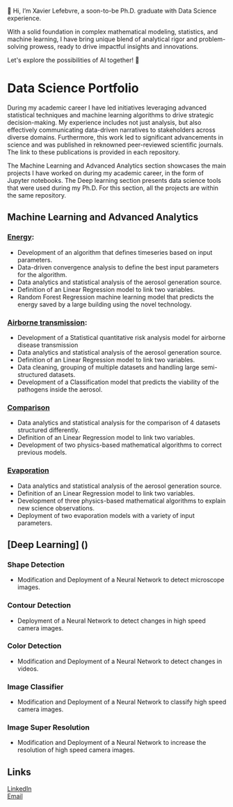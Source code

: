 👋 Hi, I’m Xavier Lefebvre, a soon-to-be Ph.D. graduate with Data Science experience. 

With a solid foundation in complex mathematical modeling, statistics, and machine learning, 
I have bring unique blend of analytical rigor and problem-solving prowess, 
ready to drive impactful insights and innovations.

Let's explore the possibilities of AI together! 🚀

# Data Science Portfolio
During my academic career I have led initiatives leveraging advanced statistical techniques and machine learning algorithms to drive strategic decision-making. My experience includes not just analysis, but also effectively communicating data-driven narratives to stakeholders across diverse domains. Furthermore, this work led to significant advancements in science and was published in reknowned peer-reviewed scientific journals. The link to these publications is provided in each repository. 

The Machine Learning and Advanced Analytics section showcases the main projects I have worked on during my academic career, in the form of Jupyter notebooks. The Deep learning section presents data science tools that were used during my Ph.D. For this section, all the projects are within the same repository.

## Machine Learning and Advanced Analytics

### [Energy](https://github.com/xalef/Evoqua_Final): 
- Development of an algorithm that defines timeseries based on input parameters.
- Data-driven convergence analysis to define the best input parameters for the algorithm. 
- Data analytics and statistical analysis of the aerosol generation source.
- Definition of an Linear Regression model to link two variables.
- Random Forest Regression machine learning model that predicts the energy saved by a large building using the novel technology.
 
### [Airborne transmission](https://github.com/xalef/CODE):
- Development of a Statistical quantitative risk analysis model for airborne disease transmission
- Data analytics and statistical analysis of the aerosol generation source.
- Definition of an Linear Regression model to link two variables.
- Data cleaning, grouping of multiple datasets and handling large semi-structured datasets.
- Development of a Classification model that predicts the viability of the pathogens inside the aerosol.

### [Comparison]()
- Data analytics and statistical analysis for the comparison of 4 datasets structured differently.
- Definition of an Linear Regression model to link two variables.
- Development of two physics-based mathematical algorithms to correct previous models.

### [Evaporation](https://github.com/xalef/Evaporation)
- Data analytics and statistical analysis of the aerosol generation source.
- Definition of an Linear Regression model to link two variables.
- Development of three physics-based mathematical algorithms to explain new science observations.
- Deployment of two evaporation models with a variety of input parameters.

## [Deep Learning] ()

### Shape Detection
- Modification and Deployment of a Neural Network to detect microscope images.

### Contour Detection
- Deployment of a Neural Network to detect changes in high speed camera images.

### Color Detection
- Modification and Deployment of a Neural Network to detect changes in videos.

### Image Classifier
- Modification and Deployment of a Neural Network to classify high speed camera images.

### Image Super Resolution
- Modification and Deployment of a Neural Network to increase the resolution of high speed camera images. 

## Links
[LinkedIn](https://www.linkedin.com/in/xavier-lefebvre-phd/)  
[Email](mailto:xavier.lefebvre008@gmail.com)
